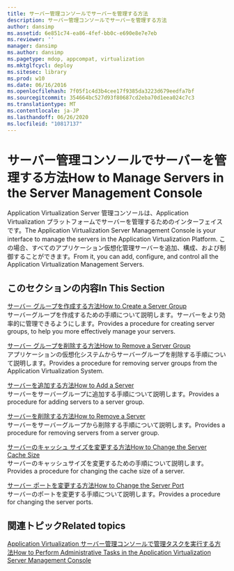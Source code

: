 ```yaml
---
title: サーバー管理コンソールでサーバーを管理する方法
description: サーバー管理コンソールでサーバーを管理する方法
author: dansimp
ms.assetid: 6e851c74-ea86-4fef-bb0c-e690e8e7e7eb
ms.reviewer: ''
manager: dansimp
ms.author: dansimp
ms.pagetype: mdop, appcompat, virtualization
ms.mktglfcycl: deploy
ms.sitesec: library
ms.prod: w10
ms.date: 06/16/2016
ms.openlocfilehash: 7f05f1c4d3b4cee17f9385da3223d679eedfa7bf
ms.sourcegitcommit: 354664bc527d93f80687cd2eba70d1eea024c7c3
ms.translationtype: MT
ms.contentlocale: ja-JP
ms.lasthandoff: 06/26/2020
ms.locfileid: "10817137"
---
```

# <span data-ttu-id="adf36-103">サーバー管理コンソールでサーバーを管理する方法</span><span class="sxs-lookup"><span data-stu-id="adf36-103">How to Manage Servers in the Server Management Console</span></span>


<span data-ttu-id="adf36-104">Application Virtualization Server 管理コンソールは、Application Virtualization プラットフォームでサーバーを管理するためのインターフェイスです。</span><span class="sxs-lookup"><span data-stu-id="adf36-104">The Application Virtualization Server Management Console is your interface to manage the servers in the Application Virtualization Platform.</span></span> <span data-ttu-id="adf36-105">この場合、すべてのアプリケーション仮想化管理サーバーを追加、構成、および制御することができます。</span><span class="sxs-lookup"><span data-stu-id="adf36-105">From it, you can add, configure, and control all the Application Virtualization Management Servers.</span></span>

## <span data-ttu-id="adf36-106">このセクションの内容</span><span class="sxs-lookup"><span data-stu-id="adf36-106">In This Section</span></span>


<a href="" id="how-to-create-a-server-group"></a>[<span data-ttu-id="adf36-107">サーバー グループを作成する方法</span><span class="sxs-lookup"><span data-stu-id="adf36-107">How to Create a Server Group</span></span>](how-to-create-a-server-group.md)  
<span data-ttu-id="adf36-108">サーバーグループを作成するための手順について説明します。サーバーをより効率的に管理できるようにします。</span><span class="sxs-lookup"><span data-stu-id="adf36-108">Provides a procedure for creating server groups, to help you more effectively manage your servers.</span></span>

<a href="" id="how-to-remove-a-server-group"></a>[<span data-ttu-id="adf36-109">サーバー グループを削除する方法</span><span class="sxs-lookup"><span data-stu-id="adf36-109">How to Remove a Server Group</span></span>](how-to-remove-a-server-group.md)  
<span data-ttu-id="adf36-110">アプリケーションの仮想化システムからサーバーグループを削除する手順について説明します。</span><span class="sxs-lookup"><span data-stu-id="adf36-110">Provides a procedure for removing server groups from the Application Virtualization System.</span></span>

<a href="" id="how-to-add-a-server"></a>[<span data-ttu-id="adf36-111">サーバーを追加する方法</span><span class="sxs-lookup"><span data-stu-id="adf36-111">How to Add a Server</span></span>](how-to-add-a-server.md)  
<span data-ttu-id="adf36-112">サーバーをサーバーグループに追加する手順について説明します。</span><span class="sxs-lookup"><span data-stu-id="adf36-112">Provides a procedure for adding servers to a server group.</span></span>

<a href="" id="how-to-remove-a-server"></a>[<span data-ttu-id="adf36-113">サーバーを削除する方法</span><span class="sxs-lookup"><span data-stu-id="adf36-113">How to Remove a Server</span></span>](how-to-remove-a-server.md)  
<span data-ttu-id="adf36-114">サーバーをサーバーグループから削除する手順について説明します。</span><span class="sxs-lookup"><span data-stu-id="adf36-114">Provides a procedure for removing servers from a server group.</span></span>

<a href="" id="how-to-change-the-server-cache-size"></a>[<span data-ttu-id="adf36-115">サーバーのキャッシュ サイズを変更する方法</span><span class="sxs-lookup"><span data-stu-id="adf36-115">How to Change the Server Cache Size</span></span>](how-to-change-the-server-cache-size.md)  
<span data-ttu-id="adf36-116">サーバーのキャッシュサイズを変更するための手順について説明します。</span><span class="sxs-lookup"><span data-stu-id="adf36-116">Provides a procedure for changing the cache size of a server.</span></span>

<a href="" id="how-to-change-the-server-port"></a>[<span data-ttu-id="adf36-117">サーバー ポートを変更する方法</span><span class="sxs-lookup"><span data-stu-id="adf36-117">How to Change the Server Port</span></span>](how-to-change-the-server-port.md)  
<span data-ttu-id="adf36-118">サーバーのポートを変更する手順について説明します。</span><span class="sxs-lookup"><span data-stu-id="adf36-118">Provides a procedure for changing the server ports.</span></span>

## <span data-ttu-id="adf36-119">関連トピック</span><span class="sxs-lookup"><span data-stu-id="adf36-119">Related topics</span></span>


[<span data-ttu-id="adf36-120">Application Virtualization サーバー管理コンソールで管理タスクを実行する方法</span><span class="sxs-lookup"><span data-stu-id="adf36-120">How to Perform Administrative Tasks in the Application Virtualization Server Management Console</span></span>](how-to-perform-administrative-tasks-in-the-application-virtualization-server-management-console.md)

 

 





